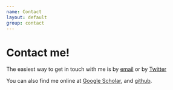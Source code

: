 ```yaml
---
name: Contact
layout: default
group: contact
---
```


<h1 class="page-header text-center"> Contact me! </h1>

The easiest way to get in touch with me is by [email](mailto:rediaz111@gmail.com) or by [Twitter](http://twitter.com/robbiediaz_ucsf)

You can also find me online at [Google Scholar](https://scholar.google.com/citations?user=L_OCeG4AAAAJ&hl=en), and [github](http://github.com/rediaz111).

<!-- I am always happy to talk about any and all of the projects I have worked on, as well as any new ideas for the future. In particular, lately I have been thinking about computational methods to make sense of electron density, as well as identifying new ways for scientists to interact with structural data.

I aim to share all of my work, scientific or otherwise, as publically as possible and would be happy to share anything that is not available on public sources. -->
